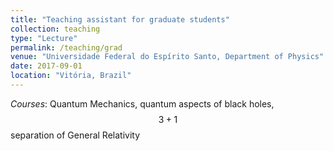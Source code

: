```yaml
---
title: "Teaching assistant for graduate students"
collection: teaching
type: "Lecture"
permalink: /teaching/grad
venue: "Universidade Federal do Espírito Santo, Department of Physics"
date: 2017-09-01
location: "Vitória, Brazil"
---
```


<i>Courses</i>: Quantum Mechanics, quantum aspects of black holes, $$3+1$$ separation of General Relativity
